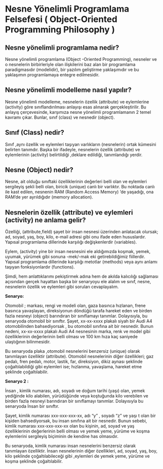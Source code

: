 # Nesne Yönelimli Programlama Felsefesi ( Object-Oriented Programming Philosophy )

## Nesne yönelimli programlama nedir?

Nesne yönelimli programlama (Object -Oriented Programming), nesneler ve o nesnelerin birbirleriyle olan ilişkilerini baz alan bir programlama paradigmasıdır (modelidir), bir yazılım geliştirme yaklaşımıdır ve bu yaklaşımın programlamaya entegre edilmesidir.

## Nesne yönelimli modelleme nasıl yapılır?

Nesne yönelimli modelleme, nesnelerin özellik (attribute) ve eylemlerine (activity) göre sınıflandırılması anlayışı esas alınarak gerçekleştirilir. Bu anlayış çerçevesinde, karşımıza nesne yönelimli programlamanın 2 temel kavramı çıkar. Bunlar, sınıf (class) ve nesnedir (object).

## Sınıf (Class) nedir?

Sınıf ,aynı özellik ve eylemleri taşıyan varlıkların (nesnelerin) ortak kümesini belirten tanımdır. Başka bir ifadeyle, nesnelerin özellik (attribute) ve eylemlerinin (activity) belirtildiği ,deklare edildiği, tanımlandığı yerdir.

## Nesne (Object) nedir?

Nesne, ait olduğu sınıftaki özelliklerinin değerleri belli olan ve eylemleri sergileyiş şekli belli olan, biricik (unique) canlı bir varlıktır. Bu noktada canlı ile kast edilen, nesnenin RAM (Random Access Memory) ’de yaşadığı, ona RAM’de yer ayrıldığıdır (memory allocation).

## Nesnelerin özellik (attribute) ve eylemleri (activity) ne anlama gelir?

Özelliği, (attribute,field) şayet bir insan nesnesi üzerinden anlatacak olursak; ad, soyad, yaş, boy, kilo, e-mail adresi gibi onu ifade eden hususlardır. Yapısal programlama dillerinde karşılığı değişkenlerdir (variables).

Eylem, (activity) yine bir insan nesnesini ele aldığımızda koşmak, yemek, uyumak, yürümek gibi sonuna -mek/-mak eki getirebildiğimiz fiillerdir. Yapısal programlama dillerinde karşılığı metotlar (methods) veya aynı anlamı taşıyan fonksiyonlardır (functions).

Şimdi, hem anlattıklarımı pekiştirmek adına hem de akılda kalıcılığı sağlaması açısından gerçek hayattan başka bir senaryoyu ele alalım ve sınıf, nesne, nesnelerin özellik ve eylemleri gibi soruları cevaplayalım.

**Senaryo:**

Otomobil ; markası, rengi ve modeli olan, gaza basınca hızlanan, frene basınca yavaşlayan, direksiyonun döndüğü tarafa hareket eden ve birden fazla nesneyi (object) barındıran bir sınıflamayı tanımlar. Dolayısıyla, bu senaryoda otomobil bir sınıftır. Şayet, xx-xx-xxxx plakalı siyah bir Audi A4 otomobilinden bahsediyorsak , bu otomobil sınıfına ait bir nesnedir. Bunun nedeni, xx-xx-xxxx plakalı Audi A4 nesnesinin marka, renk ve model gibi özelliklerinin değerlerinin belli olması ve 100 km hıza kaç saniyede ulaştığının bilinmesidir.

Bu senaryoda plaka ,otomobil nesnelerini benzersiz (unique) olarak tanımlayan özelliktir (attribute). Otomobil nesnelerinin diğer özellikleri; gaz pedalı, fren pedalı, motor, lastik, far, direksiyon, dikiz aynası şeklinde çoğaltılabildiği gibi eylemleri ise; hızlanma, yavaşlama, hareket etme şeklinde çoğaltılabilir.

**Senaryo 2 :**

İnsan , kimlik numarası, adı, soyadı ve doğum tarihi (yaşı) olan, yemek yediğinde kilo alabilen, yürüdüğünde veya koştuğunda kilo verebilen ve birden fazla nesneyi barındıran bir sınıflamayı tanımlar. Dolayısıyla bu senaryoda İnsan bir sınıftır.

Şayet, kimlik numarası xxx-xxx-xxx-xx, adı “y” , soyadı “z” ve yaşı t olan bir kişiden bahsediyorsak, bu insan sınıfına ait bir nesnedir. Bunun sebebi, kimlik numarası xxx-xxx-xxx-xx olan bu kişinin, ad, soyad ve yaş özelliklerinin değerlerinin belli olması ve yemek yeme, yürüme ve koşma eylemlerini sergileyiş biçiminin de kendine has olmasıdır.

Bu senaryoda, kimlik numarası insan nesnelerini benzersiz olarak tanımlayan özelliktir. İnsan nesnelerinin diğer özellikleri, ad, soyad, yaş, boy, kilo şeklinde çoğaltılabileceği gibi ,eylemleri de yemek yeme, yürüme ve koşma şeklinde çoğaltılabilir.
